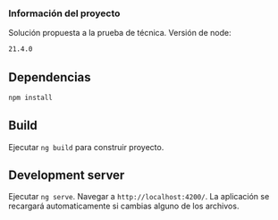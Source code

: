 ### Información del proyecto 
Solución propuesta a la prueba de técnica. 
Versión de node: 
```bash
21.4.0
```

## Dependencias

```bash
npm install
```
## Build
Ejecutar `ng build` para construir proyecto.

## Development server

Ejecutar `ng serve`. Navegar a `http://localhost:4200/`. La aplicación se recargará automaticamente si cambias alguno de los archivos.





